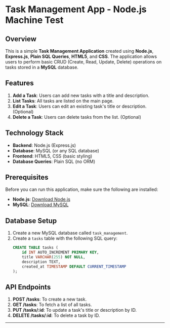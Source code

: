 # Task Management App - Node.js Machine Test

## Overview

This is a simple **Task Management Application** created using **Node.js**, **Express.js**, **Plain SQL Queries**, **HTML5**, and **CSS**. The application allows users to perform basic CRUD (Create, Read, Update, Delete) operations on tasks stored in a **MySQL** database.

## Features

1. **Add a Task**: Users can add new tasks with a title and description.
2. **List Tasks**: All tasks are listed on the main page.
3. **Edit a Task**: Users can edit an existing task's title or description. (Optional)
4. **Delete a Task**: Users can delete tasks from the list. (Optional)

## Technology Stack

- **Backend**: Node.js (Express.js)
- **Database**: MySQL (or any SQL database)
- **Frontend**: HTML5, CSS (basic styling)
- **Database Queries**: Plain SQL (no ORM)

## Prerequisites

Before you can run this application, make sure the following are installed:

- **Node.js**: [Download Node.js](https://nodejs.org/)
- **MySQL**: [Download MySQL](https://dev.mysql.com/downloads/installer/)

## Database Setup

1. Create a new MySQL database called `task_management`.
2. Create a `tasks` table with the following SQL query:
   ```sql
   CREATE TABLE tasks (
       id INT AUTO_INCREMENT PRIMARY KEY,
       title VARCHAR(255) NOT NULL,
       description TEXT,
       created_at TIMESTAMP DEFAULT CURRENT_TIMESTAMP
   );
   ```

## API Endpoints

1. **POST /tasks**: To create a new task.
2. **GET /tasks**: To fetch a list of all tasks.
3. **PUT /tasks/:id**: To update a task's title or description by ID.
4. **DELETE /tasks/:id**: To delete a task by ID.

--- 

